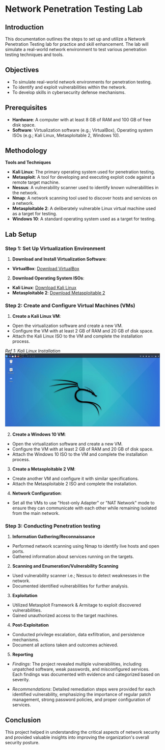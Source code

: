 # Network Penetration Testing Lab

## Introduction

This documentation outlines the steps to set up and utilize a Network Penetration Testing lab for practice and skill enhancement. The lab will simulate a real-world network environment to test various penetration testing techniques and tools.

## Objectives

- To simulate real-world network environments for penetration testing.
- To identify and exploit vulnerabilities within the network.
- To develop skills in cybersecurity defense mechanisms.

## Prerequisites

- **Hardware**: A computer with at least 8 GB of RAM and 100 GB of free disk space.
- **Software**: Virtualization software (e.g.; VirtualBox), Operating system ISOs (e.g.; Kali Linux, Metasploitable 2, Windows 10).

## Methodology
**Tools and Techniques**

- **Kali Linux**: The primary operating system used for penetration testing.
- **Metasploit**: A tool for developing and executing exploit code against a remote target machine.
- **Nessus**: A vulnerability scanner used to identify known vulnerabilities in the network.
- **Nmap**: A network scanning tool used to discover hosts and services on a network.
- **Metasploitable 2**: A deliberately vulnerable Linux virtual machine used as a target for testing.
- **Windows 10**: A standard operating system used as a target for testing.

## Lab Setup

### Step 1: Set Up Virtualization Environment

1. **Download and Install Virtualization Software**:
- **VirtualBox**: [Download VirtualBox](https://www.virtualbox.org/)

2. **Download Operating System ISOs**:
- **Kali Linux**: [Download Kali Linux](https://www.kali.org/)
- **Metasploitable 2**: [Download Metasploitable 2](https://sourceforge.net/projects/metasploitable2/)

### Step 2: Create and Configure Virtual Machines (VMs)

1. **Create a Kali Linux VM**:
- Open the virtualization software and create a new VM.
- Configure the VM with at least 2 GB of RAM and 20 GB of disk space.
- Attach the Kali Linux ISO to the VM and complete the installation process.

*Ref 1: Kali Linux Installation*
![kali linux](images/image1.png)

2. **Create a Windows 10 VM**:
- Open the virtualization software and create a new VM.
- Configure the VM with at least 2 GB of RAM and 20 GB of disk space.
- Attach the Windows 10 ISO to the VM and complete the installation process.

3. **Create a Metasploitable 2 VM**:
- Create another VM and configure it with similar specifications.
- Attach the Metasploitable 2 ISO and complete the installation.

4. **Network Configuration**:
- Set all the VMs to use "Host-only Adapter" or "NAT Network" mode to ensure they can communicate with each other while remaining isolated from the main network.

### Step 3: Conducting Penetration testing

1. **Information Gathering/Reconnaissance**
- Performed network scanning using Nmap to identify live hosts and open ports.
- Gathered information about services running on the targets.

2. **Scanning and Enumeration/Vulnerability Scanning**
- Used vulnerability scanner i.e.; Nessus to detect weaknesses in the network.
- Documented identified vulnerabilities for further analysis.

3. **Exploitation**
- Utilized Metasploit Framework & Armitage to exploit discovered vulnerabilities.
- Gained unauthorized access to the target machines.

4. **Post-Exploitation**
- Conducted privilege escalation, data exfiltration, and persistence mechanisms.
- Document all actions taken and outcomes achieved.

5. **Reporting**
- *Findings*:
The project revealed multiple vulnerabilities, including unpatched software, weak passwords, and misconfigured services.
Each findings was documented with evidence and categorized based on severity.

- *Recommendations*:
Detailed remediation steps were provided for each identified vulnerability, emphasizing the importance of regular patch management, strong password policies, and proper configuration of services.

## Conclusion

This project helped in understanding the critical aspects of network security and provided valuable insights into improving the organization's overall security posture.
